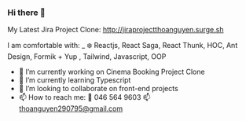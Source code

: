 ### Hi there 👋




My Latest Jira Project Clone: http://jiraprojectthoanguyen.surge.sh 

I am comfortable with: 
_ :snowflake: Reactjs, React Saga, React Thunk, HOC,  Ant Design, Formik + Yup , Tailwind, Javascript, OOP
- 🔭 I’m currently working on Cinema Booking Project Clone  
- 🌱 I’m currently learning Typescript 
- 👯 I’m looking to collaborate on front-end projects
- 📫 How to reach me: 
:iphone: 046 564 9603
:mailbox: thoanguyen290795@gmail.com




